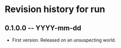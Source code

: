 # Revision history for run

## 0.1.0.0 -- YYYY-mm-dd

* First version. Released on an unsuspecting world.
